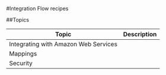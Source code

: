 #Integration Flow recipes

##Topics

Topic|Description
---|---
Integrating with Amazon Web Services| |
Mappings||
Security||
